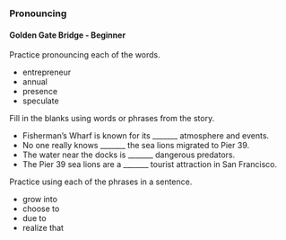### Pronouncing

#### Golden Gate Bridge - Beginner

Practice pronouncing each of the words.
- entrepreneur
- annual
- presence
- speculate

Fill in the blanks using words or phrases from the story.
- Fisherman’s Wharf is known for its _______ atmosphere and events.
- No one really knows _______ the sea lions migrated to Pier 39.
- The water near the docks is _______ dangerous predators.
- The Pier 39 sea lions are a _______ tourist attraction in San Francisco.

Practice using each of the phrases in a sentence.
- grow into
- choose to
- due to
- realize that
